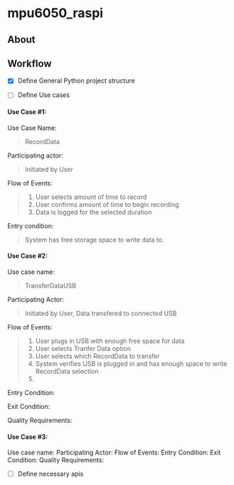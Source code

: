 # mpu6050_raspi

## About

## Workflow
- [X] Define General Python project structure

- [ ] Define Use cases 


#### Use Case #1:

Use Case Name: 			
> RecordData

Participating actor:	
> Initiated by User

Flow of Events:			
> 1. User selects amount of time to record 
> 2. User confirms amount of time to begin recording
> 3. Data is logged for the selected duration

Entry condition:		
> System has free storage space to write data to. 


#### Use Case #2:

Use case name:			
> TransferDataUSB

Participating Actor:	
> Initiated by User, Data transfered to connected USB

Flow of Events:			
> 1. User plugs in USB with enough free space for data
> 2. User selects Tranfer Data option 
> 3. User selects which RecordData to transfer
> 4. System verifies USB is plugged in and has enough space to write RecordData selection
> 5. 

Entry Condition:

Exit Condition:

Quality Requirements:


#### Use Case #3:
Use case name:
Participating Actor:
Flow of Events:
Entry Condition:
Exit Condition:
Quality Requirements:


- [ ] Define necessary apis  
